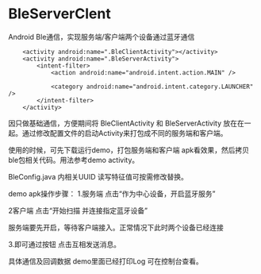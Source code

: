 # BleServerClent
Android Ble通信，实现服务端/客户端两个设备通过蓝牙通信


        <activity android:name=".BleClientActivity"></activity>
        <activity android:name=".BleServerActivity">
            <intent-filter>
                <action android:name="android.intent.action.MAIN" />

                <category android:name="android.intent.category.LAUNCHER" />
            </intent-filter>
        </activity>

因只做基础通信，方便期间将 BleClientActivity 和 BleServerActivity 放在在一起。通过修改配置文件的启动Activity来打包成不同的服务端和客户端。

使用的时候，可先下载运行demo，打包服务端和客户端 apk看效果，然后拷贝ble包相关代码。用法参考demo activity。

BleConfig.java 内相关UUID 读写特征值可按需修改替换。

demo apk操作步骤：
1.服务端 点击“作为中心设备，开启蓝牙服务”

2客户端 点击“开始扫描 并连接指定蓝牙设备”

服务端要先开启，等待客户端接入。正常情况下此时两个设备已经连接

3.即可通过按钮 点击互相发送消息。

具体通信及回调数据 demo里面已经打印Log 可在控制台查看。

     

